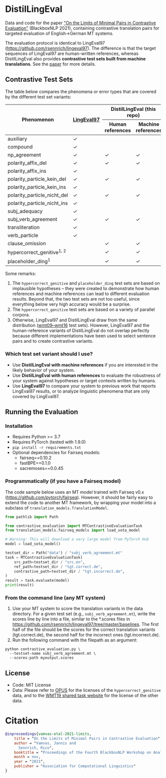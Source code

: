 
# DistilLingEval

Data and code for the paper ["On the Limits of Minimal Pairs in Contrastive Evaluation"](#) (BlackboxNLP 2021), containing contrastive translation pairs for targeted evaluation of English→German MT systems.

The evaluation protocol is identical to LingEval97 (https://github.com/rsennrich/lingeval97).
The difference is that the target sequences of LingEval97 are human-written references, whereas DistilLingEval also provides **contrastive test sets built from machine translations**. See the [paper](#) for more details.

## Contrastive Test Sets

The table below compares the phenomena or error types that are covered by the different test set variants:

<table>
<thead>
  <tr>
    <th rowspan="2">Phenomenon</th>
    <th rowspan="2"><a href="https://github.com/rsennrich/lingeval97">LingEval97</a></th>
    <th colspan="2">DistilLingEval (this repo)</th>
  </tr>
  <tr>
    <th>Human references</th>
    <th>Machine references</th>
  </tr>
</thead>
<tbody>
  <tr>
    <td>auxiliary</td>
    <td>✓</td>
    <td></td>
    <td></td>
  </tr>
  <tr>
    <td>compound</td>
    <td>✓</td>
    <td></td>
    <td></td>
  </tr>
  <tr>
    <td>np_agreement</td>
    <td>✓</td>
    <td>✓</td>
    <td>✓</td>
  </tr>
  <tr>
    <td>polarity_affix_del</td>
    <td>✓</td>
    <td>✓</td>
    <td>✓</td>
  </tr>
  <tr>
    <td>polarity_affix_ins</td>
    <td>✓</td>
    <td></td>
    <td></td>
  </tr>
  <tr>
    <td>polarity_particle_kein_del</td>
    <td>✓</td>
    <td>✓</td>
    <td>✓</td>
  </tr>
  <tr>
    <td>polarity_particle_kein_ins</td>
    <td>✓</td>
    <td></td>
    <td></td>
  </tr>
  <tr>
    <td>polarity_particle_nicht_del</td>
    <td>✓</td>
    <td>✓</td>
    <td>✓</td>
  </tr>
  <tr>
    <td>polarity_particle_nicht_ins</td>
    <td>✓</td>
    <td></td>
    <td></td>
  </tr>
  <tr>
    <td>subj_adequacy</td>
    <td>✓</td>
    <td></td>
    <td></td>
  </tr>
  <tr>
    <td>subj_verb_agreement</td>
    <td>✓</td>
    <td>✓</td>
    <td>✓</td>
  </tr>
  <tr>
    <td>transliteration</td>
    <td>✓</td>
    <td></td>
    <td></td>
  </tr>
  <tr>
    <td>verb_particle</td>
    <td>✓</td>
    <td></td>
    <td></td>
  </tr>
  <tr>
    <td>clause_omission</td>
    <td></td>
    <td>✓</td>
    <td>✓</td>
  </tr>
  <tr>
    <td>hypercorrect_genitive<sup>1, 2</sup></td>
    <td></td>
    <td>✓</td>
    <td>✓</td>
  </tr>
  <tr>
    <td>placeholder_ding<sup>1</sup></td>
    <td></td>
    <td>✓</td>
    <td>✓</td>
  </tr>
</tbody>
</table>

Some remarks:
1. The `hypercorrect_genitive` and `placeholder_ding` test sets are based on implausible hypotheses – they were created to demonstrate how human references and machine references can lead to different evaluation results. Beyond that, the two test sets are not too useful, since everything below very high accuracy would be a surprise.
2. The `hypercorrect_genitive` test sets are based on a variety of parallel corpora.
3. Otherwise, LingEval97 and DistilLingEval draw from the same distribution ([wmt09–wmt16](https://github.com/mjpost/sacrebleu/blob/master/DATASETS.md) test sets). However, LingEval97 and the human-reference variants of DistilLingEval do not overlap perfectly because different implementations have been used to select sentence pairs and to create contrastive variants.

### Which test set variant should I use?

- Use **DistilLingEval with machine references** if you are interested in the likely behavior of your system.
- Use **DistilLingEval with human references** to evaluate the robustness of your system against hypotheses or target contexts written by humans.
- Use **LingEval97** to compare your system to previous work that reports LingEval97 results, or to analyze linguistic phenomena that are only covered by LingEval97.

## Running the Evaluation

### Installation

- Requires Python >= 3.7
- Requires PyTorch (tested with 1.9.0)
- `pip install -r requirements.txt`
- Optional dependencies for Fairseq models:
    - fairseq==0.10.2
    - fastBPE==0.1.0
    - sacremoses==0.0.45

### Programmatically (if you have a Fairseq model)
The code sample below uses an MT model trained with Fairseq v0.x (https://github.com/pytorch/fairseq).
However, it should be fairly easy to extend the code to another MT framework, by wrapping your model into a subclass of `translation_models.TranslationModel`.

```python
from pathlib import Path

from contrastive_evaluation import MTContrastiveEvaluationTask
from translation_models.fairseq_models import load_sota_model

# Warning: This will download a very large model from PyTorch Hub
model = load_sota_model()

testset_dir = Path("data") / "subj_verb_agreement.mt"
task = MTContrastiveEvaluationTask(
    src_path=testset_dir / "src.en",
    ref_path=testset_dir / "tgt.correct.de",
    contrastive_path=testset_dir / "tgt.incorrect.de",
)
result = task.evaluate(model)
print(result)
```

### From the command line (any MT system)
1. Use your MT system to score the translation variants in the data directory. For a given test set (e.g., `subj_verb_agreement.mt`), write the scores line by line into a file, similar to the *.scores files in https://github.com/rsennrich/lingeval97/tree/master/baselines. The first half of the file should be the scores for the correct translation variants (tgt.correct.de), the second half for the incorrect ones (tgt.incorrect.de).
2. Run the following command with the filepath as an argument:
```shell
python contrastive_evaluation.py \
  --testset-name subj_verb_agreement.mt \
  --scores-path myoutput.scores
```

## License
- Code: MIT License
- Data: Please refer to [OPUS](https://opus.nlpl.eu/) for the licenses of the `hypercorrect_genitive` data, and to the [WMT19 shared task website](https://opus.nlpl.eu/) for the license of the other data.

# Citation
```bibtex
@inproceedings{vamvas-etal-2021-limits,
    title = "On the Limits of Minimal Pairs in Contrastive Evaluation",
    author = "Vamvas, Jannis and
      Sennrich, Rico",
    booktitle = "Proceedings of the Fourth BlackboxNLP Workshop on Analyzing and Interpreting Neural Networks for NLP",
    month = nov,
    year = "2021",
    publisher = "Association for Computational Linguistics"
}
```
